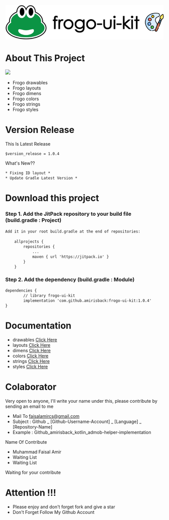 ![ScreenShoot Apps](docs/image/ss_banner.png?raw=true)

# About This Project
[![](https://jitpack.io/v/amirisback/frogo-ui-kit.svg?style=flat-square)](https://jitpack.io/#amirisback/frogo-ui-kit)
- Frogo drawables
- Frogo layouts
- Frogo dimens
- Frogo colors
- Frogo strings
- Frogo styles

# Version Release
This Is Latest Release

    $version_release = 1.0.4

What's New??

    * Fixing ID layout *
    * Update Gradle Latest Version *

# Download this project

### Step 1. Add the JitPack repository to your build file (build.gradle : Project)
    
    Add it in your root build.gradle at the end of repositories:
    
    	allprojects {
    		repositories {
    			...
    			maven { url 'https://jitpack.io' }
    		}
    	}
      
### Step 2. Add the dependency (build.gradle : Module)
    
    dependencies {
            // library frogo-ui-kit
            implementation 'com.github.amirisback:frogo-ui-kit:1.0.4'
    }

# Documentation
- drawables [Click Here](https://github.com/amirisback/frogo-ui-kit/wiki/Drawable)
- layouts [Click Here](https://github.com/amirisback/frogo-ui-kit/wiki/Layouts)
- dimens [Click Here](https://github.com/amirisback/frogo-ui-kit/wiki/Dimens)
- colors [Click Here](https://github.com/amirisback/frogo-ui-kit/wiki/Colors)
- strings [Click Here](https://github.com/amirisback/frogo-ui-kit/wiki/Strings)
- styles [Click Here](https://github.com/amirisback/frogo-ui-kit/wiki/Styles)


# Colaborator
Very open to anyone, I'll write your name under this, please contribute by sending an email to me

- Mail To faisalamircs@gmail.com
- Subject : Github _ [Github-Username-Account] _ [Language] _ [Repository-Name]
- Example : Github_amirisback_kotlin_admob-helper-implementation

Name Of Contribute
- Muhammad Faisal Amir
- Waiting List
- Waiting List

Waiting for your contribute

# Attention !!!
- Please enjoy and don't forget fork and give a star
- Don't Forget Follow My Github Account